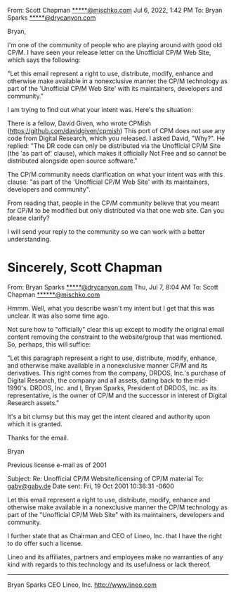 From: Scott Chapman <*****@mischko.com>  Jul 6, 2022, 1:42 PM
To: Bryan Sparks <*****@drycanyon.com>

Bryan,

I'm one of the community of people who are playing around with good old CP/M.
I have seen your release letter on the Unofficial CP/M Web Site, which says the following:

"Let this email represent a right to use, distribute, modify, enhance and otherwise 
make available in a nonexclusive manner the CP/M technology as part of the 
'Unofficial CP/M Web Site' with its maintainers, developers and community."

I am trying to find out what your intent was. Here's the situation:

There is a fellow, David Given, who wrote CPMish (https://github.com/davidgiven/cpmish)
This port of CPM does not use any code from Digital Research, which you released.
I asked David, "Why?". He replied:
"The DR code can only be distributed via the Unofficial CP/M Site (the 'as part of' 
clause),
which makes it officially Not Free and so cannot be distributed alongside open source 
software."

The CP/M community needs clarification on what your intent was with this clause:
"as part of the 'Unofficial CP/M Web Site' with its maintainers, developers and 
community".

From reading that, people in the CP/M community believe that you meant for CP/M to be 
modified but only distributed via that one web site. Can you please clarify?

I will send your reply to the community so we can work with a better understanding.

Sincerely,
Scott Chapman
=====================================================================================
From: Bryan Sparks <*****@drycanyon.com>    Thu, Jul 7, 8:04 AM
To: Scott Chapman <******@mischko.com>

Hmmm. Well, what you describe wasn't my intent but I get that this was unclear. 
It was also some time ago.

Not sure how to "officially" clear this up except to modify the original email content 
removing the constraint to the website/group that was mentioned. So, perhaps, this 
will suffice:

"Let this paragraph represent a right to use, distribute, modify, enhance, and otherwise 
make available in a nonexclusive manner CP/M and its derivatives. This right comes from 
the company, DRDOS, Inc.'s purchase of Digital Research, the company and all assets, 
dating back to the mid-1990's. DRDOS, Inc. and I, Bryan Sparks, President of DRDOS, 
Inc. as its representative, is the owner of CP/M and the successor in interest of 
Digital Research assets."

It's a bit clumsy but this may get the intent cleared and authority upon which it is 
granted.

Thanks for the email.

Bryan


Previous license e-mail as of 2001


Subject:          Re: Unofficial CP/M Website/licensing of CP/M material
To:               gaby@gaby.de
Date sent:        Fri, 19 Oct 2001 10:36:31 -0600


Let this email represent a right to use, distribute, modify, enhance and
otherwise make available in a nonexclusive manner the CP/M technology as
part of the "Unofficial CP/M Web Site" with its maintainers, developers and
community.

I further state that as Chairman and CEO of Lineo, Inc. that I have the
right to do offer such a license.

Lineo and its affiliates, partners and employees make no warranties of any
kind with regards to this technology and its usefulness or lack thereof.

---
Bryan Sparks
CEO   Lineo, Inc.
http://www.lineo.com
